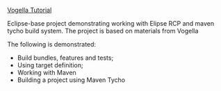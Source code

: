 [Vogella Tutorial](https://www.vogella.com/tutorials/EclipseTycho/article.html)

Eclipse-base project demonstrating working with Elipse RCP and maven tycho build system.
The project is based on materials from Vogella

The following is demonstrated:
  - Build bundles, features and tests;
  - Using target definition;
  - Working with Maven
  - Building a project using Maven Tycho
